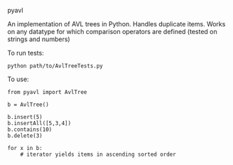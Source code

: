 pyavl

An implementation of AVL trees in Python.
Handles duplicate items.
Works on any datatype for which comparison operators are defined (tested on strings and numbers)

To run tests:

    python path/to/AvlTreeTests.py

To use:

    from pyavl import AvlTree

    b = AvlTree()

    b.insert(5)
    b.insertAll([5,3,4])
    b.contains(10)
    b.delete(3)

    for x in b:
        # iterator yields items in ascending sorted order
